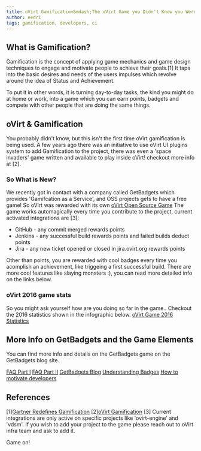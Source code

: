 ```yaml
---
title: oVirt Gamification&mdash;The oVirt Game you Didn't Know you Were Playing
author: eedri
tags: gamification, developers, ci
---
```


## What is Gamification?
Gamification is the concept of applying game mechanics and game design techniques to engage and motivate people to achieve their goals.[1] 
It taps into the basic desires and needs of the users impulses which revolve around the idea of Status and Achievement.

To put it in other words, it is turning day-to-day tasks, the kind you might do at home or work, into a game which you can
earn points, badgets and compete with other people that are doing the same things.  

## oVirt & Gamification
You probably didn't know, but this isn't the first time oVirt gamification is being used.
A few years ago there was an initiative to use oVirt UI plugins system to add Gamification to the project, 
there was even a 'space invaders' game written and available to play inside oVirt! checkout more info at [2].

### So What is New?
We recently got in contact with a company called GetBadgets which provides 'Gamifcation as a Service', and OSS
projects gets to have a free game! So oVirt was rewarded with its own [oVirt Open Source Game](https://ovirt-ovirt-engine.getbadges.io/activity)
The game works automagically every time you contribute to the project, current activated integrations are [3]: 
 * GitHub  - any commit merged rewards points 
 * Jenkins - any successful build rewards points and failed builds deduct points 
 * Jira    - any new ticket opened or closed in jira.ovirt.org rewards points

Other than points, you are rewarded with cool badges every time you acomplish an achievement, like triggeing a first successful build. 
There are more cool features like slaying monsters :), you can read more detailed info on the links below.

### oVirt 2016 game stats
So you might ask yourself how are you doing so far in the game.. 
Checkout the 2016 statistics shown in the infographic below. 
[oVirt Game 2016 Statistics](/images/oVirt-game-stats.png)


## More Info on GetBadgets and the Game Elements
You can find more info and details on the GetBadgets game on the GetBadgets blog site.

[FAQ Part I](https://getbadges.io/blog/frequently-asked-questions-1)
[FAQ Part II](https://getbadges.io/blog/frequently-asked-questions-pt-2)
[GetBadgets Blog](https://getbadges.io/blog/)
[Understanding Badges](https://getbadges.io/blog/understanding-badges-in-our-it-gamification-platform)
[How to motivate developers](http://getbadges.io/blog/how-to-motivate-developers)


## References

[1][Gartner Redefines Gamification](http://blogs.gartner.com/brian_burke/2014/04/04/gartner-redefines-gamification/)
[2][oVirt Gamification](https://www.ovirt.org/community/activities/gamification/) 
[3] Current integrations are only active on specific projects like 'ovirt-engine' and 'vdsm'. If you wish to add your project to the game
    please reach out to oVirt infra team and ask to add it.

Game on!

